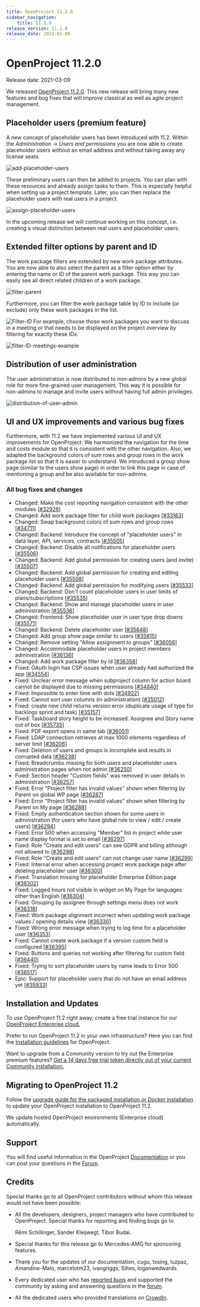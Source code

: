 ```yaml
---
title: OpenProject 11.2.0
sidebar_navigation:
    title: 11.2.0
release_version: 11.2.0
release_date: 2021-03-09
---
```


# OpenProject 11.2.0

Release date: 2021-03-09

We released [OpenProject 11.2.0](https://community.openproject.com/versions/1461).
This new release will bring many new features and bug fixes that will improve classical as well as agile project management. 

## Placeholder users (premium feature)

A new concept of placeholder users has been introduced with 11.2. Within the *Administration* -> *Users and permissions* you are now able to create placeholder users without an email address and without taking away any license seats.

![add-placeholder-users](add-placeholder-users.png)

These preliminary users can then be added to projects. You can plan  with these resources and already assign tasks to them. This is  especially helpful when setting up a project template. Later, you can  then replace the placeholder users with real users in a project.

![assign-placeholder-users](assign-placeholder-users.png)

In the upcoming release we will continue working on this concept,  i.e. creating a visual distinction between real users and placeholder  users.

## Extended filter options by parent and ID

The work package filters are extended by new work package  attributes. You are now able to also select the parent as a filter option either by entering the name or ID of the parent work package. This way you can easily see all direct related children of a work package.

![filter-parent](filter-parent.png)

Furthermore, you can filter the work package table by ID to include (or exclude) only these work packages in the list.

![Filter-ID](Filter-ID.png)
 For example, choose those work packages you want to discuss in a meeting or that needs to be displayed on the project overview by filtering for exactly these IDs.

![filter-ID-meetings-example](filter-ID-meetings-example.png)

## Distribution of user administration

The user administration is now distributed to non-admins by a new  global role for more fine-grained user management. This way it is possible for non-admins to manage and invite users without having full admin privileges.

![distribution-of-user-admin](distribution-of-user-admin.png)

## UI and UX improvements and various bug fixes

Furthermore, with 11.2 we have implemented various UI and UX  improvements for OpenProject. We harmonized the navigation for the time and costs module so that it is consistent with the other navigation.  Also, we adapted the background colors of sum rows and group rows in the work package list so that it is easier to understand. We introduced a group show page (similar to the users show page) in order to link this page in case of mentioning a group and be also available for non-admins.

### All bug fixes and changes

- Changed: Make the cost reporting navigation consistent with the other modules \[[#32928](https://community.openproject.com/wp/32928)\]
- Changed: Add work package filter for child work packages \[[#33163](https://community.openproject.com/wp/33163)\]
- Changed: Swap background colors of sum rows and group rows \[[#34711](https://community.openproject.com/wp/34711)\]
- Changed: Backend: Introduce the concept of "placeholder users" in data layer, API, services, contracts \[[#35505](https://community.openproject.com/wp/35505)\]
- Changed: Backend: Disable all notifications for placeholder users \[[#35506](https://community.openproject.com/wp/35506)\]
- Changed: Backend: Add global permission for creating users (and invite)  \[[#35507](https://community.openproject.com/wp/35507)\]
- Changed: Backend: Add global permission for creating and editing placeholder users \[[#35508](https://community.openproject.com/wp/35508)\]
- Changed: Backend: Add global permission for modifying users \[[#35533](https://community.openproject.com/wp/35533)\]
- Changed: Backend: Don't count placeholder users in user limits of plans/subscriptions \[[#35535](https://community.openproject.com/wp/35535)\]
- Changed: Backend: Show and manage placeholder users in user administration \[[#35536](https://community.openproject.com/wp/35536)\]
- Changed: Frontend: Show placeholder user in user type drop downs \[[#35571](https://community.openproject.com/wp/35571)\]
- Changed:  Backend: Delete placeholder user \[[#35648](https://community.openproject.com/wp/35648)\]
- Changed: Add group show page similar to users \[[#35815](https://community.openproject.com/wp/35815)\]
- Changed: Remove setting "Allow assignment to groups"  \[[#36056](https://community.openproject.com/wp/36056)\]
- Changed: Accommodate placeholder users in project members administration \[[#36136](https://community.openproject.com/wp/36136)\]
- Changed: Add work package filter by id \[[#36358](https://community.openproject.com/wp/36358)\]
- Fixed: OAuth login has CSP issues when user already had authorized the app \[[#34554](https://community.openproject.com/wp/34554)\]
- Fixed: Unclear error message when subproject column for action board cannot be displayed due to missing permissions \[[#34840](https://community.openproject.com/wp/34840)\]
- Fixed: Impossible to enter time with dots \[[#34922](https://community.openproject.com/wp/34922)\]
- Fixed: Cannot sort user columns (in administration) \[[#35012](https://community.openproject.com/wp/35012)\]
- Fixed: create new child returns version error (duplicate usage of type for backlogs sprint and task) \[[#35157](https://community.openproject.com/wp/35157)\]
- Fixed: Taskboard story height to be increased. Assignee and Story name out of box \[[#35735](https://community.openproject.com/wp/35735)\]
- Fixed: PDF export opens in same tab \[[#36051](https://community.openproject.com/wp/36051)\]
- Fixed: LDAP connection retrieves at max 1000 elements regardless of server limit \[[#36206](https://community.openproject.com/wp/36206)\]
- Fixed: Deletion of users and groups is incomplete and results in corrupted data \[[#36238](https://community.openproject.com/wp/36238)\]
- Fixed: Breadcrumbs missing for both users and placeholder users administration pages when not admin \[[#36250](https://community.openproject.com/wp/36250)\]
- Fixed: Section header "Custom fields" was removed in user details in administration \[[#36257](https://community.openproject.com/wp/36257)\]
- Fixed: Error "Project filter has invalid values" shown when filtering by Parent on global WP page \[[#36287](https://community.openproject.com/wp/36287)\]
- Fixed: Error "Project filter has invalid values" shown when filtering by Parent on My page \[[#36288](https://community.openproject.com/wp/36288)\]
- Fixed: Empty authentication section shown for some users in administration (for users who have global role to view / edit / create users) \[[#36294](https://community.openproject.com/wp/36294)\]
- Fixed: Error 500 when accessing "Member" list in project while user name display format is set to email \[[#36297](https://community.openproject.com/wp/36297)\]
- Fixed: Role "Create and edit users" can see GDPR and billing although not allowed to \[[#36298](https://community.openproject.com/wp/36298)\]
- Fixed: Role "Create and edit users" can not change user name \[[#36299](https://community.openproject.com/wp/36299)\]
- Fixed: Internal error when accessing project work package page after deleting placeholder user \[[#36300](https://community.openproject.com/wp/36300)\]
- Fixed: Translation missing for placeholder Enterprise Edition page \[[#36302](https://community.openproject.com/wp/36302)\]
- Fixed: Logged hours not visible in widget on My Page for languages other than English \[[#36304](https://community.openproject.com/wp/36304)\]
- Fixed: Grouping by assignee through settings menu does not work \[[#36318](https://community.openproject.com/wp/36318)\]
- Fixed: Work package alignment incorrect when updating work package values / opening details view \[[#36330](https://community.openproject.com/wp/36330)\]
- Fixed: Wrong error message when trying to log time for a placeholder user \[[#36353](https://community.openproject.com/wp/36353)\]
- Fixed: Cannot create work package if a version custom field is configured \[[#36395](https://community.openproject.com/wp/36395)\]
- Fixed: Buttons and queries not working after filtering for custom field \[[#36440](https://community.openproject.com/wp/36440)\]
- Fixed: Trying to sort placeholder users by name leads to Error 500 \[[#36517](https://community.openproject.com/wp/36517)\]
- Epic: Support for placeholder users that do not have an email address yet \[[#35933](https://community.openproject.com/wp/35933)\]

## Installation and Updates

To use OpenProject 11.2 right away, create a free trial instance for our [OpenProject Enterprise cloud.](https://start.openproject.com/)

Prefer to run OpenProject 11.2 in your own infrastructure?
 Here you can find the [Installation guidelines](https://docs.openproject.org/installation-and-operations) for OpenProject.

Want to upgrade from a Community version to try out the Enterprise premium features? [Get a 14 days free trial token directly out of your current Community installation.](https://www.openproject.org/enterprise-edition/)

## Migrating to OpenProject 11.2

Follow the [upgrade guide for the packaged installation or Docker installation](https://docs.openproject.org/installation-and-operations/operation/upgrading/) to update your OpenProject installation to OpenProject 11.2.

We update hosted OpenProject environments (Enterprise cloud) automatically.

## Support

You will find useful information in the OpenProject [Documentation](https://docs.openproject.org) or you can post your questions in the [Forum](https://community.openproject.org/projects/openproject/boards).

## Credits

Special thanks go to all OpenProject contributors without whom this release would not have been possible:

- All the developers, designers, project managers who have contributed to OpenProject. Special thanks for reporting and finding bugs go to

  Rémi Schillinger, Sander Kleijwegt, Tibor Budai.

- Special thanks for this release go to Mercedes-AMG for sponsoring features.

- Thank you for the updates of our documentation, cugu, txsing, luzpaz, Amandine-Malo, marcelotm23, ivangriggs, Siltes, loganwedwards.

- Every dedicated user who has [reported bugs](https://docs.openproject.org/development/report-a-bug/) and supported the community by asking and answering questions in the [forum](https://community.openproject.org/projects/openproject/boards).

- All the dedicated users who provided translations on [CrowdIn](https://crowdin.com/projects/opf).